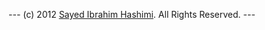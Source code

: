 <footer>
        <section>

<p id="legal"> --- (c) 2012 <a href="http://sedodream.com/">Sayed Ibrahim Hashimi</a>. All Rights Reserved. --- </p>
</section>
</footer>